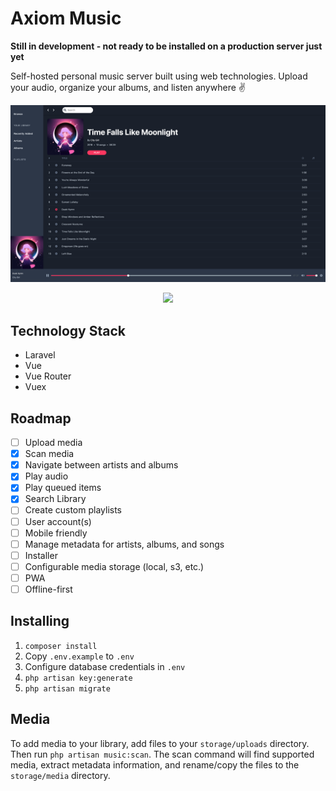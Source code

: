 # Axiom Music
**Still in development - not ready to be installed on a production server just yet**

Self-hosted personal music server built using web technologies. Upload your audio, organize your albums, and listen anywhere :v:

<p align="center">
    <img src="_github/screenshot.png">
</p>

<p align="center">
    <img src="_github/now_playing.gif">
</p>

## Technology Stack
- Laravel
- Vue
- Vue Router
- Vuex

## Roadmap
- [ ] Upload media
- [x] Scan media
- [x] Navigate between artists and albums
- [x] Play audio
- [x] Play queued items
- [x] Search Library
- [ ] Create custom playlists
- [ ] User account(s)
- [ ] Mobile friendly
- [ ] Manage metadata for artists, albums, and songs
- [ ] Installer
- [ ] Configurable media storage (local, s3, etc.)
- [ ] PWA
- [ ] Offline-first

## Installing
1. `composer install`
2. Copy `.env.example` to `.env`
3. Configure database credentials in `.env`
4. `php artisan key:generate`
5. `php artisan migrate`

## Media
To add media to your library, add files to your `storage/uploads` directory. Then run `php artisan music:scan`. The scan command will find supported media, extract metadata information, and rename/copy the files to the `storage/media` directory.